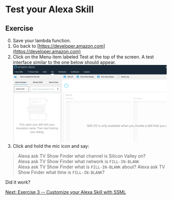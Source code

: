 # Test your Alexa Skill


## Exercise
0. Save your lambda function.
1. Go back to [https://developer.amazon.com](https://developer.amazon.com)
2. Click on the Menu item labeled Test at the top of the screen. A test interface similar to the one below should appear.
![alt text](../img/alexa_test.png "Your Alexa Consoles")
2. Click and hold the mic icon and say:

> Alexa ask TV Show Finder what channel is Silicon Valley on? <br>
> Alexa ask TV Show Finder what network is `FILL-IN-BLANK` <br>
> Alexa ask TV Show Finder what is `FILL-IN-BLANK` about? 
> Alexa ask TV Show Finder what time is `FILL-IN-BLANK`?

Did it work?


[Next: Exercise 3 --  Customize your Alexa Skill with SSML ](../short/ex3.md)
